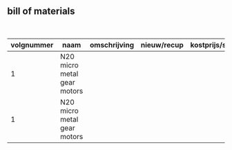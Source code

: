 ## bill of materials
<br />

|volgnummer|naam|omschrijving|nieuw/recup|kostprijs/stuk|aantal|subtotaal|
|----------|----|------------|-----------|---------|------|---------|
|         1|N20 micro metal gear motors|            |           |              |      |         |
|         1|N20 micro metal gear motors|            |           |              |      |         |
